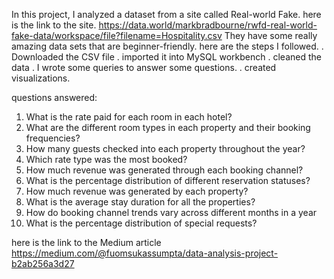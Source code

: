 In this project, I analyzed a dataset from a site called Real-world Fake. here is the link to the site. https://data.world/markbradbourne/rwfd-real-world-fake-data/workspace/file?filename=Hospitality.csv
They have some really amazing data sets that are beginner-friendly.
here are the steps I followed.
. Downloaded the CSV file
. imported it into MySQL workbench
. cleaned the data
. I wrote some queries to answer some questions.
. created visualizations.

   

   questions answered:
1. What is the rate paid for each room in each hotel?
2. What are the different room types in each property and their booking frequencies?
3. How many guests checked into each property throughout the year?
4. Which rate type was the most booked?
5. How much revenue was generated through each booking channel?
6. What is the percentage distribution of different reservation statuses?
7. How much revenue was generated by each property?
8. What is the average stay duration for all the properties?
9. How do booking channel trends vary across different months in a year
10. What is the percentage distribution of special requests?

here is the link to the Medium article https://medium.com/@fuomsukassumpta/data-analysis-project-b2ab256a3d27

   

